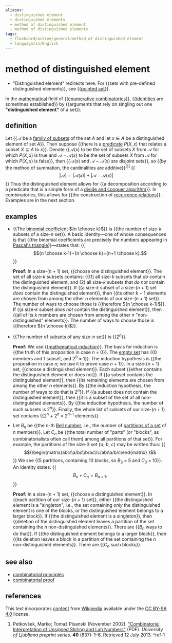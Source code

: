 ```yaml
---
aliases:
  - distinguished element
  - distinguished elements
  - method of distinguished element
  - method of distinguished elements
tags:
  - flashcard/active/general/method_of_distinguished_element
  - language/in/English
---
```


# method of distinguished element

- "Distinguished element" redirects here. For {{sets with pre-defined distinguished elements}}, see {{[pointed set](pointed%20set.md)}}.

In the [mathematical](mathematics.md) field of {{[enumerative combinatorics](enumerative%20combinatorics.md)}}, {{[identities](identity%20(mathematics).md) are sometimes established}} by {{arguments that rely on singling out one __"distinguished element"__ of a set}}.

## definition

Let {{${\mathcal {A} }$ be a [family of subsets](family%20of%20sets.md) of the set $A$ and let $x\in A$ be a distinguished element of set $A$}}. Then suppose {{there is a [predicate](predicate%20(mathematical%20logic).md) $P(X,x)$ that relates a subset $X\subseteq A$ to $x$}}. Denote {{${\mathcal {A} }(x)$ to be the set of subsets $X$ from ${\mathcal {A} }$ for which $P(X,x)$ is true and ${\mathcal {A} }-\mathcal A(x)$ to be the set of subsets $X$ from ${\mathcal {A} }$ for which $P(X,x)$ is false}}, then {{${\mathcal {A} }(x)$ and ${\mathcal {A} }-\mathcal A(x)$ are disjoint sets}}, so {{by the method of summation, the cardinalities are additive}}<sup>[\[1\]](#^ref-1)</sup> {{$$|{\mathcal {A} }|=|{\mathcal {A} }(x)|+|{\mathcal {A} }-\mathcal A(x)|$$}} Thus the distinguished element allows for {{a decomposition according to a predicate that is a simple form of a [divide and conquer algorithm](divide-and-conquer%20algorithm.md)}}. In combinatorics, this allows for {{the construction of [recurrence relations](recurrence%20relation.md)}}. Examples are in the next section.

## examples

- {{The [binomial coefficient](binomial%20coefficient.md) ${n \choose k}$}} is {{the number of size-_k_ subsets of a size-_n_ set}}. A basic identity—one of whose consequences is that {{the binomial coefficients are precisely the numbers appearing in [Pascal's triangle](pascal's%20triangle.md)}}—states that: {{$${n \choose k-1}+{n \choose k}={n+1 \choose k}.$$}} <p> __Proof:__ In a size-(_n_ + 1) set, {{choose one distinguished element}}. The set of all size-_k_ subsets contains: {{(1) all size-_k_ subsets that _do_ contain the distinguished element, and (2) all size-_k_ subsets that _do not_ contain the distinguished element}}. If {{a size-_k_ subset of a size-(_n_ + 1) set _does_ contain the distinguished element}}, then {{its other _k_ − 1 elements are chosen from among the other _n_ elements of our size-(_n_ + 1) set}}. The number of ways to choose those is {{therefore ${n \choose k-1}$}}. If {{a size-_k_ subset _does not_ contain the distinguished element}}, then {{all of its _k_ members are chosen from among the other _n_ "non-distinguished" elements}}. The number of ways to choose those is {{therefore ${n \choose k}$}}.
- {{The number of subsets of any size-_n_ set}} is {{2<sup>_n_</sup>}}. <p> __Proof:__ We use {{[mathematical induction](mathematical%20induction.md)}}. The basis for induction is {{the truth of this proposition in case _n_ = 0}}. The [empty set](empty%20set.md) has {{0 members and 1 subset, and 2<sup>0</sup> = 1}}. The induction hypothesis is {{the proposition in case _n_; we use it to prove case _n_ + 1}}. In a size-(_n_ + 1) set, {{choose a distinguished element}}. Each subset {{either contains the distinguished element or does not}}. If {{a subset contains the distinguished element}}, then {{its remaining elements are chosen from among the other _n_ elements}}. By {{the induction hypothesis, the number of ways to do that is 2<sup>_n_</sup>}}. If {{a subset does not contain the distinguished element}}, then {{it is a subset of the set of all non-distinguished elements}}. By {{the induction hypothesis, the number of such subsets is 2<sup>_n_</sup>}}. Finally, the whole list of subsets of our size-(_n_ + 1) set contains {{2<sup>_n_</sup> + 2<sup>_n_</sup> = 2<sup>_n_+1</sup> elements}}.
- Let _B_<sub>_n_</sub> be {{the _n_-th [Bell number](bell%20number.md), i.e., the number of [partitions of a set](partition%20of%20a%20set.md) of _n_ members}}. Let _C_<sub>_n_</sub> be {{the total number of "parts" (or "blocks", as combinatorialists often call them) among all partitions of that set}}. For example, the partitions of the size-3 set {_a_, _b_, _c_} may be written thus: {{$${\begin{matrix}abc\\a/bc\\b/ac\\c/ab\\a/b/c\end{matrix} }$$}} We see {{5 partitions, containing 10 blocks, so _B_<sub>3</sub> = 5 and _C_<sub>3</sub> = 10}}. An identity states: {{$$B_{n}+C_{n}=B_{n+1}.$$}} <p> __Proof:__ In a size-(_n_ + 1) set, {{choose a distinguished element}}. In {{each partition of our size-(_n_ + 1) set}}, either {{the distinguished element is a "singleton", i.e., the set containing _only_ the distinguished element is one of the blocks, or the distinguished element belongs to a larger block}}. If {{the distinguished element is a singleton}}, then {{deletion of the distinguished element leaves a partition of the set containing the _n_ non-distinguished elements}}. There are {{_B_<sub>_n_</sub> ways to do that}}. If {{the distinguished element belongs to a larger block}}, then {{its deletion leaves a block in a partition of the set containing the _n_ non-distinguished elements}}. There are {{_C_<sub>_n_</sub> such blocks}}.

## see also

- [combinatorial principles](combinatorial%20principles.md)
- [combinatorial proof](combinatorial%20proof.md)

## references

This text incorporates [content](https://en.wikipedia.org/wiki/method_of_distinguished_element) from [Wikipedia](Wikipedia.md) available under the [CC BY-SA 4.0](https://creativecommons.org/licenses/by-sa/4.0/) license.

1. Petkovšek, Marko; Tomaž Pisanski (November 2002). ["Combinatorial Interpretation of Unsigned Stirling and Lah Numbers"](http://www.imfm.si/preprinti/PDF/00837.pdf) (PDF). _University of Ljubljana preprint series_. __40__ (837): 1–6. Retrieved 12 July 2013. <a id="^ref-1"></a>^ref-1

